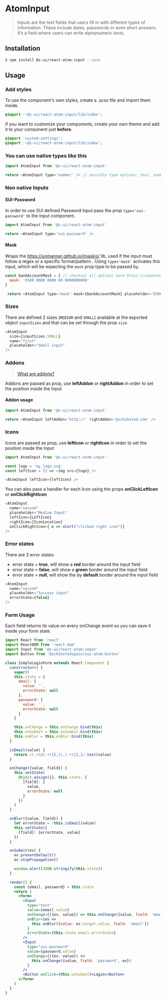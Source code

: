 # AtomInput

> Inputs are the text fields that users fill in with different types of information. These include dates, passwords or even short answers. It’s a field where users can write alphanumeric texts.

## Installation

```sh
ƛ npm install @s-ui/react-atom-input --save
```

## Usage

### Add styles

To use the component's own styles, create a .scss file and import them inside.

```scss
@import '~@s-ui/react-atom-input/lib/index';
```

If you want to customize your components, create your own theme and add it to your component just **before**.

```scss
@import 'custom-settings';
@import '~@s-ui/react-atom-input/lib/index';
```

    
### You can use native types like this

```js
import AtomInput from '@s-ui/react-atom-input'

return <AtomInput type='number' /> // possible type options: text, number, date and password
```

### Non native Inputs

#### SUI-Password

In order to use SUI defined Password Input pass the prop `type='sui-password'` to the Input component.

```js
import AtomInput from '@s-ui/react-atom-input'

return <AtomInput type='sui-password' />
```

#### Mask

Wraps the https://unmanner.github.io/imaskjs/ lib, used if the input must follow a regex or a specific format/pattern . Using `type='mask'` activates this input, which will be expecting the `mask` prop type to be passed by.

```js
const bankAccountMask = { // checkout all options here https://unmanner.github.io/imaskjs/guide.html
  mask: 'ES00 0000 0000 00 0000000000'
}

 return <AtomInput type='mask' mask={bankAccountMask} placeholder='ES00 0000 0000 00 0000000000' />
```

### Sizes

There are defined 2 sizes (`MEDIUM` and `SMALL`) available at the exported object `inputSizes` and that can be set through the prop `size`

```js
<AtomInput
  size={inputSizes.SMALL}
  name="first"
  placeholder="Small input"
/>
```


### Addons

> [What are addons?](https://paper.dropbox.com/doc/SUI-Input-03mHJFkOCjviSZevsaTwm#:uid=125362683844628624581838&h2=Icons-and-addons-inside-the-in)

Addons are passed as prop, use **leftAddon** or **rightAddon** in order to set the position inside the Input

#### Addon usage

```js
import AtomInput from '@s-ui/react-atom-input'

return <AtomInput leftAddon='http://' rightAddon='@schibsted.com' />
```

### Icons

Icons are passed as prop, use **leftIcon** or **rightIcon** in order to set the position inside the Input


```js
import AtomInput from '@s-ui/react-atom-input'

const logo = 'my_logo.svg'
const leftIcon = () => <img src={logo} />

<AtomInput leftIcon={leftIcon} />
```

You can also pass a handler for each Icon using the props **onClickLeftIcon** or **onClickRightIcon**

```js
<AtomInput
  name="second"
  placeholder="Medium Input"
  leftIcon={LeftIcon}
  rightIcon={IconLocation}
  onClickRightIcon={ e => alert("clicked right icon")}
/>
```


### Error states

There are 3 error states:

* error state = **true**, will show a **red** border around the input field
* error state = **false**, will show a **green** border around the input field
* error state = **null**, will show the by **default** border around the input field

```js
<AtomInput 
  name="second" 
  placeholder="Success input" 
  errorState={false} 
/>
```

### Form Usage

Each field returns its value on every onChange event so you can save it inside your form state.

```jsx
import React from 'react'
import ReactDOM from 'react-dom'
import Input from '@s-ui/react-atom-input'
import Button from '@schibstedspain/sui-atom-button'

class SimpleLoginForm extends React.Component {
  constructor() {
    super()
    this.state = {
      email: {
        value: '',
        errorState: null
      },
      password: {
        value: '',
        errorState: null
      }
    }

    this.onChange = this.onChange.bind(this)
    this.onSubmit = this.onSubmit.bind(this)
    this.onBlur = this.onBlur.bind(this)
  }

  isEmail(value) {
    return /(.+)@(.+){2,}\.(.+){2,}/.test(value)
  }

  onChange({value, field}) {
    this.setState(
      Object.assign({}, this.state, {
        [field]: {
          value,
          errorState: null
        }
      })
    )
  }

  onBlur({value, field}) {
    let errorState = !this.isEmail(value)
    this.setState({
      [field]: {errorState, value}
    })
  }

  onSubmit(ev) {
    ev.preventDefault()
    ev.stopPropagation()

    window.alert(JSON.stringify(this.state))
  }

  render() {
    const {email, password} = this.state
    return (
      <form>
        <Input
          type="text"
          value={email.value}
          onChange={({ev, value}) => this.onChange({value, field: 'email', ev})}
          onBlur={ev =>
            this.onBlur({value: ev.target.value, field: 'email'})
          }
          errorState={this.state.email.errorState}
        />
        <Input
          type="sui-password"
          value={password.value}
          onChange={({ev, value}) =>
            this.onChange({value, field: 'password', ev})
          }
        />
        <Button onClick={this.onSubmit}>Login</Button>
      </form>
    )
  }
}

```
